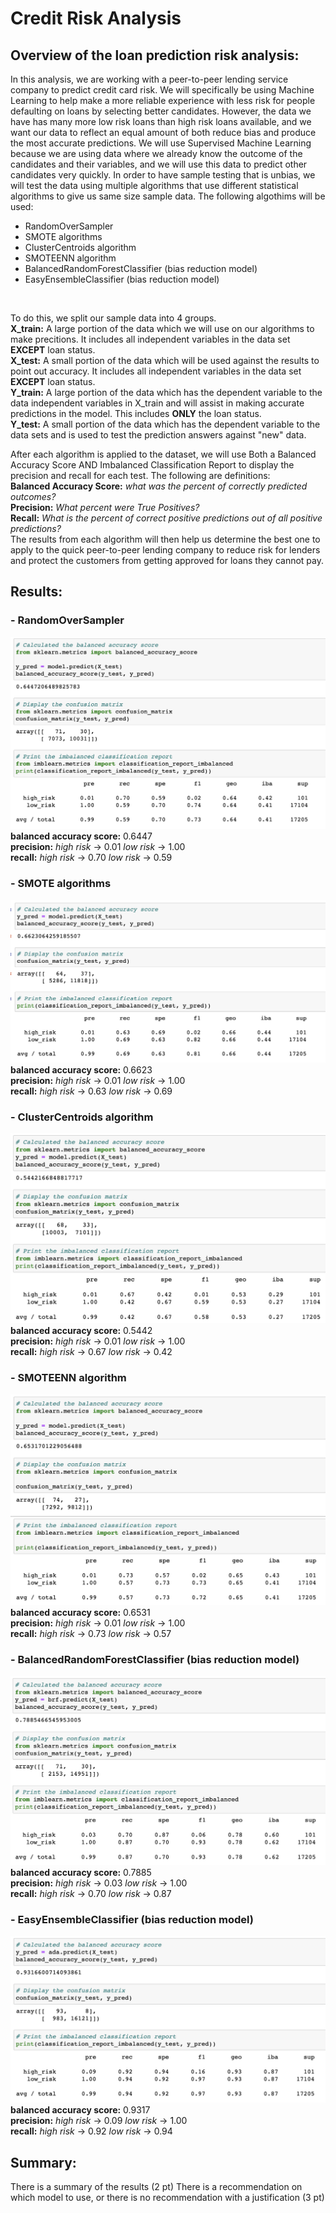 # Credit Risk Analysis
## Overview of the loan prediction risk analysis:
  In this analysis, we are working with a peer-to-peer lending service company to predict credit card risk. We will specifically be using Machine Learning to help make a more reliable experience with less risk for people defaulting on loans by selecting better candidates. However, the data we have has many more low risk loans than high risk loans available, and we want our data to reflect an equal amount of both reduce bias and produce the most accurate predictions. We will use Supervised Machine Learning because we are using data where we already know the outcome of the candidates and their variables, and we will use this data to predict other candidates very quickly. In order to have sample testing that is unbias, we will test the data using multiple algorithms that use different statistical algorithms to give us same size sample data. The following algothims will be used:
- RandomOverSampler
- SMOTE algorithms
- ClusterCentroids algorithm
- SMOTEENN algorithm
- BalancedRandomForestClassifier (bias reduction model)
- EasyEnsembleClassifier (bias reduction model)</br>
</br>

To do this, we split our sample data into 4 groups.</br>
**X_train:** A large portion of the data which we will use on our algorithms to make precitions. It includes all independent variables in the data set **EXCEPT** loan status.</br>
**X_test:** A small portion of the data which will be used against the results to point out accuracy. It includes all independent variables in the data set **EXCEPT** loan status.</br>
**Y_train:** A large portion of the data which has the dependent variable to the data independent variables in X_train and will assist in making accurate predictions in the model. This includes **ONLY** the loan status.</br>
**Y_test:** A small portion of the data which has the dependent variable to the data sets and is used to test the prediction answers against "new" data.</br>

  After each algorithm is applied to the dataset, we will use Both a Balanced Accuracy Score AND Imbalanced Classification Report to display the precision and recall for each test. The following are definitions:</br>
**Balanced Accuracy Score:** *what was the percent of correctly predicted outcomes?*</br>
**Precision:** *What percent were True Positives?*</br>
**Recall:** *What is the percent of correct positive predictions out of all positive predictions?*</br>
  The results from each algorithm will then help us determine the best one to apply to the quick peer-to-peer lending company to reduce risk for lenders and protect the customers from getting approved for loans they cannot pay.</br>
  
## Results:

### - RandomOverSampler
![image](photos/oversampling.png)</br>
**balanced accuracy score:** 0.6447 </br>
**precision:** *high risk* -> 0.01 *low risk* -> 1.00 </br>
**recall:** *high risk* -> 0.70 *low risk* -> 0.59 </br>
### - SMOTE algorithms
![image](photos/SMOTE.png)</br>
**balanced accuracy score:** 0.6623 </br>
**precision:** *high risk* -> 0.01 *low risk* -> 1.00 </br>
**recall:** *high risk* -> 0.63 *low risk* -> 0.69 </br>
### - ClusterCentroids algorithm
![image](photos/cluster.png)</br>
**balanced accuracy score:** 0.5442 </br>
**precision:** *high risk* -> 0.01 *low risk* -> 1.00 </br>
**recall:** *high risk* -> 0.67 *low risk* -> 0.42 </br>
### - SMOTEENN algorithm
![image](photos/SMOTEENN.png)</br>
**balanced accuracy score:** 0.6531 </br>
**precision:** *high risk* -> 0.01 *low risk* -> 1.00 </br>
**recall:** *high risk* -> 0.73 *low risk* -> 0.57 </br>
### - BalancedRandomForestClassifier (bias reduction model)
![image](photos/brf.png)</br>
**balanced accuracy score:** 0.7885 </br>
**precision:** *high risk* -> 0.03 *low risk* -> 1.00 </br>
**recall:** *high risk* -> 0.70 *low risk* -> 0.87 </br>
### - EasyEnsembleClassifier (bias reduction model)
![image](photos/eec.png)</br>
**balanced accuracy score:** 0.9317 </br>
**precision:** *high risk* -> 0.09 *low risk* -> 1.00 </br>
**recall:** *high risk* -> 0.92 *low risk* -> 0.94 </br>
## Summary:
There is a summary of the results (2 pt)
There is a recommendation on which model to use, or there is no recommendation with a justification (3 pt)
